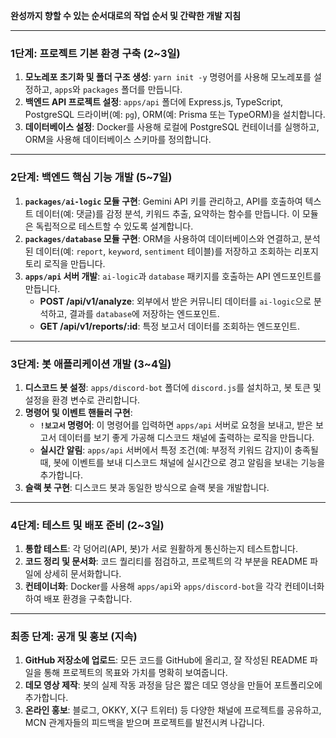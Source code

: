 **완성까지 향할 수 있는 순서대로의 작업 순서 및 간략한 개발 지침**

---

### 1단계: 프로젝트 기본 환경 구축 (2~3일)

1.  **모노레포 초기화 및 폴더 구조 생성**: `yarn init -y` 명령어를 사용해 모노레포를 설정하고, `apps`와 `packages` 폴더를 만듭니다.
2.  **백엔드 API 프로젝트 설정**: `apps/api` 폴더에 Express.js, TypeScript, PostgreSQL 드라이버(예: `pg`), ORM(예: Prisma 또는 TypeORM)을 설치합니다.
3.  **데이터베이스 설정**: Docker를 사용해 로컬에 PostgreSQL 컨테이너를 실행하고, ORM을 사용해 데이터베이스 스키마를 정의합니다.

---

### 2단계: 백엔드 핵심 기능 개발 (5~7일)

1.  **`packages/ai-logic` 모듈 구현**: Gemini API 키를 관리하고, API를 호출하여 텍스트 데이터(예: 댓글)를 감정 분석, 키워드 추출, 요약하는 함수를 만듭니다. 이 모듈은 독립적으로 테스트할 수 있도록 설계합니다.
2.  **`packages/database` 모듈 구현**: ORM을 사용하여 데이터베이스와 연결하고, 분석된 데이터(예: `report`, `keyword`, `sentiment` 테이블)를 저장하고 조회하는 리포지토리 로직을 만듭니다.
3.  **`apps/api` 서버 개발**: `ai-logic`과 `database` 패키지를 호출하는 API 엔드포인트를 만듭니다.
    * **POST /api/v1/analyze**: 외부에서 받은 커뮤니티 데이터를 `ai-logic`으로 분석하고, 결과를 `database`에 저장하는 엔드포인트.
    * **GET /api/v1/reports/:id**: 특정 보고서 데이터를 조회하는 엔드포인트.

---

### 3단계: 봇 애플리케이션 개발 (3~4일)

1.  **디스코드 봇 설정**: `apps/discord-bot` 폴더에 `discord.js`를 설치하고, 봇 토큰 및 설정을 환경 변수로 관리합니다.
2.  **명령어 및 이벤트 핸들러 구현**:
    * **`!보고서` 명령어**: 이 명령어를 입력하면 `apps/api` 서버로 요청을 보내고, 받은 보고서 데이터를 보기 좋게 가공해 디스코드 채널에 출력하는 로직을 만듭니다.
    * **실시간 알림**: `apps/api` 서버에서 특정 조건(예: 부정적 키워드 감지)이 충족될 때, 봇에 이벤트를 보내 디스코드 채널에 실시간으로 경고 알림을 보내는 기능을 추가합니다.
3.  **슬랙 봇 구현**: 디스코드 봇과 동일한 방식으로 슬랙 봇을 개발합니다.

---

### 4단계: 테스트 및 배포 준비 (2~3일)

1.  **통합 테스트**: 각 덩어리(API, 봇)가 서로 원활하게 통신하는지 테스트합니다.
2.  **코드 정리 및 문서화**: 코드 퀄리티를 점검하고, 프로젝트의 각 부분을 README 파일에 상세히 문서화합니다.
3.  **컨테이너화**: Docker를 사용해 `apps/api`와 `apps/discord-bot`을 각각 컨테이너화하여 배포 환경을 구축합니다.

---

### 최종 단계: 공개 및 홍보 (지속)

1.  **GitHub 저장소에 업로드**: 모든 코드를 GitHub에 올리고, 잘 작성된 README 파일을 통해 프로젝트의 목표와 가치를 명확히 보여줍니다.
2.  **데모 영상 제작**: 봇의 실제 작동 과정을 담은 짧은 데모 영상을 만들어 포트폴리오에 추가합니다.
3.  **온라인 홍보**: 블로그, OKKY, X(구 트위터) 등 다양한 채널에 프로젝트를 공유하고, MCN 관계자들의 피드백을 받으며 프로젝트를 발전시켜 나갑니다.